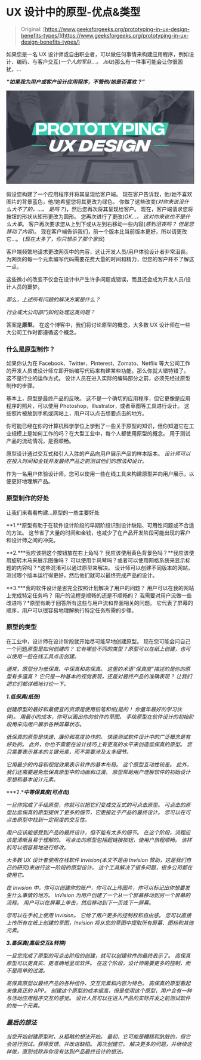 # UX 设计中的原型-优点&类型

> Original: [https://www.geeksforgeeks.org/prototyping-in-ux-design-benefits-types/](https://www.geeksforgeeks.org/prototyping-in-ux-design-benefits-types/)

如果您是一名 UX 设计师或自由职业者，可以做任何事情来构建应用程序，例如设计、编码、与客户交互(*一个人的军队…。 .lolz*)那么有一件事可能会让你很困扰，…

***“如果我为用户或客户设计应用程序，不管他/她是否喜欢？”***

![Prototyping-in-UX-Design-Benefits-and-Types](img/461020cd8a8bd3f9df1c0b43b52213a5.png)

假设您构建了一个应用程序并将其呈现给客户端。 现在客户告诉我，他/她不喜欢图片的背景蓝色，他/她希望您将其更改为绿色。 你做了这些改变(*对你来说没什么大不了的，…。 是吗？*)，然后您再次将其呈现给客户。 现在，客户端请求您将按钮的形状从矩形更改为圆形。 您再次进行了更改(*OK…。 这对你来说也不是什么大事*。 客户再次要求您从上到下或从左到右移动一些内容(*感到沮丧吗？ 但是您移动了内容*)。 现在客户端告诉我们，前一个版本比当前版本更好，所以请更改它…。 (*现在太多了，你只想杀了那个家伙*)

客户端频繁地请求更改网页中的内容，这让开发人员/用户体验设计者非常沮丧。 为网页的每一个元素编写代码需要花费大量的时间和精力，但您的客户并不了解这一点。

这些微小的改变不仅会在设计中产生许多问题或错误，而且还会成为开发人员/设计人员的噩梦。

*那么，上述所有问题的解决方案是什么？*

*行业或大公司部门如何处理这类问题？*

答案是**原型**。 在这个博客中，我们将讨论原型的概念，大多数 UX 设计师在一些大公司工作时都遵循这个概念。

### **什么是原型制作？**

如果你认为在 Facebook、Twitter、Pinterest、Zomato、Netflix 等大公司工作的开发人员或设计师立即开始编写代码来构建某些功能，那么你就大错特错了。 这不是行业的运作方式。 设计人员在进入实际的编码部分之前，必须先经过原型制作的步骤。

基本上，原型是最终产品的反映。 这不是一个确切的应用程序，但它更像是应用程序的照片，可以使用 Photoshop，Illustrator，或者草图等工具进行设计。 这些照片被放到手机或网站上，用户可以点击想要点击的地方。

你可能已经在你的计算机科学学位上学到了一些关于原型的知识，但你知道它在工业规模上是如何工作的吗？在大型工业中，每个人都使用原型的概念。 用于测试产品的流动情况，是否顺畅。

原型设计通过交互式和引人入胜的产品向用户展示产品的样本版本。 *设计师可以在投入时间和金钱开发最终产品之前测试他们的想法和设计。*

作为一名用户体验设计师，您可以使用一些在线工具来构建原型并向用户展示，以便更好地理解产品。

### 原型制作的好处

让我们来看看构建…原型的一些主要好处

**1.**原型有助于在软件设计阶段的早期阶段识别设计缺陷、可用性问题或不合适的方法。 这节省了大量的时间和金钱，也减少了在产品开发阶段可能出现的客户和设计师之间的冲突。

**2.***我应该把这个按钮放在右上角吗？ 我应该使用黄色背景色吗？**我应该使用旋转木马来展示图像吗？ 可以使用手风琴吗？或者可以使用网格系统来显示标题的内容吗？*这些混淆可以通过原型来解决。 设计师可以创建不同版本的网站，测试哪个版本运行得更好，然后他们就可以最终完成产品的设计。

**3.***我的软件设计是否完全按照计划解决了用户的问题？ 用户可以在我的网站上完成特定任务吗？ 用户的流程是顺畅的还是不顺畅的？ 我需要对用户流做一些改进吗？*原型有助于回答所有这些与用户流和界面相关的问题。 它代表了屏幕的顺序，用户可以很容易地理解执行特定任务所需的步骤。

### 原型的类型

在工业中，设计师在设计阶段就开始尽可能早地创建原型。 现在您可能会问自己一个问题*原型是如何创建的？ 它有哪些不同的类型？*原型*可以在纸上创建，也可以使用一些在线工具点击创建。*

*通常，原型分为低保真、中保真和高保真。 这里的术语“保真度”描述的是你的原型有多逼真？ 它只是一种基本的视觉表现，还是对最终产品的准确表现？ 让我们把它们都详细地讨论一下。*

***1.低保真(纸张)***

*创建原型的最好和最便宜的资源是使用铅笔和纸(*是的！ 你童年最好的学习伙伴*)。 用最小的成本，你可以画出你的软件的草图。 手绘原型在软件设计的初始阶段用来向用户展示各种屏幕状态。*

*低保真的原型是快速、廉价和高度协作的。 快速测试软件设计中的广泛概念是有好处的。 此外，你也不需要在设计技巧上有更高的水平来创造低保真的原型。 您只需要表示基本的关键元素，而不需要涉及太多细节。*

*它用最少的内容和视觉效果表示软件的基本布局。 这个原型互动性较差。 此外，我们还需要避免低保真原型中的动画和过渡。 原型帮助用户理解软件的初始设计思想和基本设计元素。*

***2.****中等保真度(可点击)***

*一旦你完成了手绘原型，你就可以把它们变成交互式的可点击原型。 可点击的原型比低保真的原型提供了更多的细节，它更接近于产品的最终设计。 您可以在可点击原型中找到一定程度的交互性。*

*用户应该能感受到产品的最终设计，但不能有太多的细节。 在这个阶段，流程应该是清晰且易于理解的。 可点击的原型包括超链接按钮，使用户旅程顺畅。 该样机可以很容易地进行修改。*

*大多数 UX 设计者使用在线软件 Invision(本文不是由 Invision 赞助，这是我们自己的研究)来进行这一阶段的原型设计。 这个工具解决了很多问题，很多公司都在使用它。*

*在 Invision 中，你可以创建你的账户，你可以上传图片，你可以标记出你想要发生什么事情的地方。 InVision 为用户创建了一个从一个屏幕移动到另一个屏幕的流程。 用户可以在屏幕上单击，然后移动到下一页或下一屏幕。*

*您可以在手机上使用 Invision。 它给了用户更多的控制权和自由感。 您可以直接上传所有在纸上创建的草图，Invision 将从您的草图中提取所有屏幕、图标和其他元素。*

***3.高保真(高级交互&转换)***

*一旦您完成了原型的可点击阶段的创建，就可以创建软件的最终表示了。 高保真原型可以更真实、更准确地呈现软件。 在这个阶段，设计师需要更多的控制，而不是简单的过渡。*

*高保真原型以最终产品的各种组件、交互元素和内容为特色。 高保真的原型看起来像真正的 APP。 创建这个原型的成本很高，但是使用这个原型，用户会有一种与活动应用程序交互的感觉。 设计人员可以在进入产品的实际开发之前测试软件的每一个元素。*

### *最后的想法*

*当您开始创建原型时，从粗略的想法开始。 最初，它可能是糟糕和肮脏的，但它会进行测试，获得反馈，并改进缺陷。 再次创建它。 解决更多的问题，并继续这样做，直到或除非你没有达到产品最终设计的想法。*